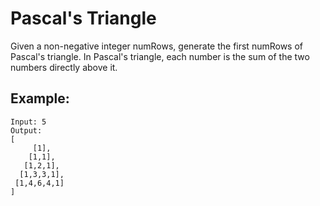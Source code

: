 # Pascal's Triangle

Given a non-negative integer numRows, generate the first numRows of Pascal's triangle.
In Pascal's triangle, each number is the sum of the two numbers directly above it.

## Example:

```
Input: 5
Output:
[
     [1],
    [1,1],
   [1,2,1],
  [1,3,3,1],
 [1,4,6,4,1]
]
```
